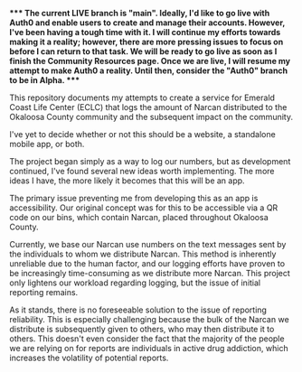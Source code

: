 __*** The current LIVE branch is "main". Ideally, I'd like to go live with Auth0 and enable users to create and manage their accounts. However, I've been having a tough time with it. I will continue my efforts towards making it a reality; however, there are more pressing issues to focus on before I can return to that task. We will be ready to go live as soon as I finish the Community Resources page. Once we are live, I will resume my attempt to make Auth0 a reality. Until then, consider the "Auth0" branch to be in Alpha. ***__

This repository documents my attempts to create a service for Emerald Coast Life Center (ECLC) that logs the amount of Narcan distributed to the Okaloosa County community and the subsequent impact on the community. 

I've yet to decide whether or not this should be a website, a standalone mobile app, or both. 

The project began simply as a way to log our numbers, but as development continued, I've found several new ideas worth implementing. The more ideas I have, the more likely it becomes that this will be an app. 

The primary issue preventing me from developing this as an app is accessibility. Our original concept was for this to be accessible via a QR code on our bins, which contain Narcan, placed throughout Okaloosa County. 

Currently, we base our Narcan use numbers on the text messages sent by the individuals to whom we distribute Narcan. This method is inherently unreliable due to the human factor, and our logging efforts have proven to be increasingly time-consuming as we distribute more Narcan. This project only lightens our workload regarding logging, but the issue of initial reporting remains. 

As it stands, there is no foreseeable solution to the issue of reporting reliability. This is especially challenging because the bulk of the Narcan we distribute is subsequently given to others, who may then distribute it to others. This doesn't even consider the fact that the majority of the people we are relying on for reports are individuals in active drug addiction, which increases the volatility of potential reports. 
